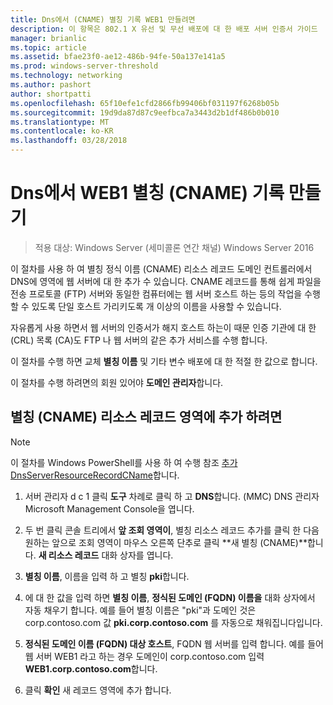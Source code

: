 ```yaml
---
title: Dns에서 (CNAME) 별칭 기록 WEB1 만들려면
description: 이 항목은 802.1 X 유선 및 무선 배포에 대 한 배포 서버 인증서 가이드
manager: brianlic
ms.topic: article
ms.assetid: bfae23f0-ae12-486b-94fe-50a137e141a5
ms.prod: windows-server-threshold
ms.technology: networking
ms.author: pashort
author: shortpatti
ms.openlocfilehash: 65f10efe1cfd2866fb99406bf031197f6268b05b
ms.sourcegitcommit: 19d9da87d87c9eefbca7a3443d2b1df486b0b010
ms.translationtype: MT
ms.contentlocale: ko-KR
ms.lasthandoff: 03/28/2018
---
```

# <a name="create-an-alias-cname-record-in-dns-for-web1"></a>Dns에서 WEB1 별칭 \(CNAME\) 기록 만들기

>적용 대상: Windows Server (세미콜론 연간 채널) Windows Server 2016

이 절차를 사용 하 여 별칭 정식 이름 \(CNAME\) 리소스 레코드 도메인 컨트롤러에서 DNS에 영역에 웹 서버에 대 한 추가 수 있습니다. CNAME 레코드를 통해 쉽게 파일을 전송 프로토콜 \(FTP\) 서버와 동일한 컴퓨터에는 웹 서버 호스트 하는 등의 작업을 수행할 수 있도록 단일 호스트 가리키도록 개 이상의 이름을 사용할 수 있습니다.   
  
자유롭게 사용 하면서 웹 서버의 인증서가 해지 호스트 하는이 때문 인증 기관에 대 한 \(CRL\) 목록 \(CA\)도 FTP 나 웹 서버의 같은 추가 서비스를 수행 합니다.  
  
이 절차를 수행 하면 교체 **별칭 이름** 및 기타 변수 배포에 대 한 적절 한 값으로 합니다.  
  
이 절차를 수행 하려면의 회원 있어야 **도메인 관리자**합니다.  
  
## <a name="to-add-an-alias-cname-resource-record-to-a-zone"></a>별칭 \(CNAME\) 리소스 레코드 영역에 추가 하려면  
  
>[!NOTE]  
>이 절차를 Windows PowerShell를 사용 하 여 수행 참조 [추가 DnsServerResourceRecordCName](https://technet.microsoft.com/library/jj649894(v=wps.630).aspx)합니다.  
  
1.  서버 관리자 d c 1 클릭 **도구** 차례로 클릭 하 고 **DNS**합니다. (MMC) DNS 관리자 Microsoft Management Console을 엽니다.  
  
2.  두 번 클릭 콘솔 트리에서 **앞 조회 영역이**, 별칭 리소스 레코드 추가를 클릭 한 다음 원하는 앞으로 조회 영역이 마우스 오른쪽 단추로 클릭 **새 별칭 \(CNAME\)**합니다. **새 리소스 레코드** 대화 상자를 엽니다.  
  
3.  **별칭 이름**, 이름을 입력 하 고 별칭 **pki**합니다.  
  
4.  에 대 한 값을 입력 하면 **별칭 이름**, **정식된 도메인 \(FQDN\) 이름을** 대화 상자에서 자동 채우기 합니다. 예를 들어 별칭 이름은 "pki"과 도메인 것은 corp.contoso.com 값 **pki.corp.contoso.com** 를 자동으로 채워집니다입니다.  
  
5.  **정식된 도메인 이름 \(FQDN\) 대상 호스트**, FQDN 웹 서버를 입력 합니다. 예를 들어 웹 서버 WEB1 라고 하는 경우 도메인이 corp.contoso.com 입력 **WEB1.corp.contoso.com**합니다.  
  
6.  클릭 **확인** 새 레코드 영역에 추가 합니다.  
  

